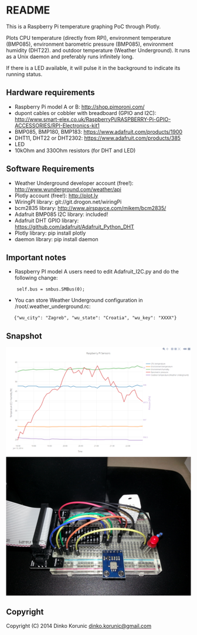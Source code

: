 README
======

This is a Raspberry Pi temperature graphing PoC through Plotly.

Plots CPU temperature (directly from RPI), environment temperature (BMP085),
environment barometric pressure (BMP085), environment humidity (DHT22).
and outdoor temperature (Weather Underground). It runs as
a Unix daemon and preferably runs infinitely long.

If there is a LED available, it will pulse it in the background to indicate its
running status.


Hardware requirements
---------------------
* Raspberry Pi model A or B: http://shop.pimoroni.com/
* dupont cables or cobbler with breadboard (GPIO and I2C):
  http://www.smart-elex.co.uk/RaspberryPi/RASPBERRY-Pi-GPIO-ACCESSORIES/RPI-Electronics-kit1
* BMP085, BMP180, BMP183: https://www.adafruit.com/products/1900
* DHT11, DHT22 or DHT2302: https://www.adafruit.com/products/385
* LED
* 10kOhm and 330Ohm resistors (for DHT and LED)

Software Requirements
---------------------
* Weather Underground developer account (free!): http://www.wunderground.com/weather/api
* Plotly account (free!): http://plot.ly
* WiringPI library: git://git.drogon.net/wiringPi
* bcm2835 library: http://www.airspayce.com/mikem/bcm2835/
* Adafruit BMP085 I2C library: included!
* Adafruit DHT GPIO library: https://github.com/adafruit/Adafruit_Python_DHT
* Plotly library: pip install plotly
* daemon library: pip install daemon

Important notes
---------------
* Raspberry PI model A users need to edit Adafruit_I2C.py and do the following change:

```
    self.bus = smbus.SMBus(0);
```

* You can store Weather Underground configuration in /root/.weather_underground.rc:

```
   {"wu_city": "Zagreb", "wu_state": "Croatia", "wu_key": "XXXX"}
```

Snapshot
--------
![/rpi-plot.png](/rpi-plot.png)
![/rpi-board.png](/rpi-board.png)

Copyright
---------
Copyright (C) 2014  Dinko Korunic <dinko.korunic@gmail.com>
